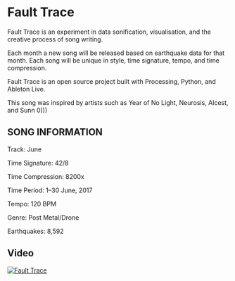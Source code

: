 # Fault Trace

Fault Trace is an experiment in data sonification, visualisation, and the creative process of song writing.

Each month a new song will be released based on earthquake data for that month. Each song will be unique in style, time signature, tempo, and time compression.

Fault Trace is an open source project built with Processing, Python, and Ableton Live.

This song was inspired by artists such as Year of No Light, Neurosis, Alcest, and Sunn 0)))

## SONG INFORMATION

Track: June

Time Signature: 42/8

Time Compression: 8200x

Time Period: 1–30 June, 2017

Tempo: 120 BPM

Genre: Post Metal/Drone

Earthquakes: 8,592

## Video

[![Fault Trace](https://img.youtube.com/vi/pKo2STL-KZU/maxresdefault.jpg)](https://www.youtube.com/watch?v=pKo2STL-KZU)
